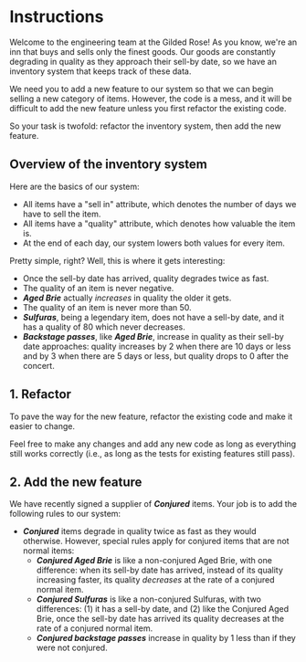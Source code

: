 # Instructions

Welcome to the engineering team at the Gilded Rose!
As you know, we're an inn that buys and sells only the finest goods.
Our goods are constantly degrading in quality as they approach their sell-by date, so we have an inventory system that keeps track of these data.

We need you to add a new feature to our system so that we can begin selling a new category of items.
However, the code is a mess, and it will be difficult to add the new feature unless you first refactor the existing code.

So your task is twofold: refactor the inventory system, then add the new feature.

## Overview of the inventory system

Here are the basics of our system:

- All items have a "sell in" attribute, which denotes the number of days we have to sell the item.
- All items have a "quality" attribute, which denotes how valuable the item is.
- At the end of each day, our system lowers both values for every item.

Pretty simple, right? Well, this is where it gets interesting:

- Once the sell-by date has arrived, quality degrades twice as fast.
- The quality of an item is never negative.
- **_Aged Brie_** actually *increases* in quality the older it gets.
- The quality of an item is never more than 50.
- **_Sulfuras_**, being a legendary item, does not have a sell-by date, and it has a quality of 80 which never decreases.
- **_Backstage passes_**, like **_Aged Brie_**, increase in quality as their sell-by date approaches: quality increases by 2 when there are 10 days or less and by 3 when there are 5 days or less, but quality drops to 0 after the concert.

## 1. Refactor

To pave the way for the new feature, refactor the existing code and make it easier to change.

Feel free to make any changes and add any new code as long as everything still works correctly (i.e., as long as the tests for existing features still pass).

## 2. Add the new feature

We have recently signed a supplier of **_Conjured_** items.
Your job is to add the following rules to our system:

- **_Conjured_** items degrade in quality twice as fast as they would otherwise. However, special rules apply for conjured items that are not normal items:
  - **_Conjured Aged Brie_** is like a non-conjured Aged Brie, with one difference: when its sell-by date has arrived, instead of its quality increasing faster, its quality _decreases_ at the rate of a conjured normal item.
  - **_Conjured Sulfuras_** is like a non-conjured Sulfuras, with two differences: (1) it has a sell-by date, and (2) like the Conjured Aged Brie, once the sell-by date has arrived its quality decreases at the rate of a conjured normal item.
  - **_Conjured backstage passes_** increase in quality by 1 less than if they were not conjured.
